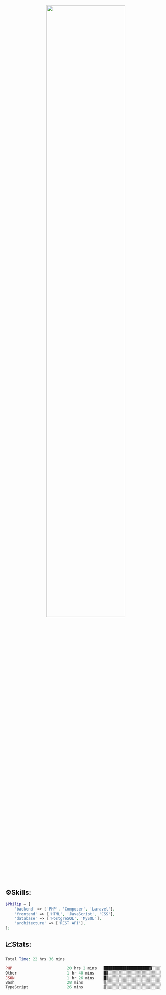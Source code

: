 <div align="center">
<img src="https://readme-typing-svg.demolab.com?font=Inconsolata&weight=500&size=50&duration=4000&pause=300&color=A7A459&center=true&vCenter=true&multiline=true&repeat=false&random=false&width=1300&height=140&lines=Hello,+Привет;I'm+Philip+a+beginner+backend+developer+in+php" width="70%" />
</div>

## ⚙️Skills:
```php
$Philip = [
    'backend' => ['PHP', 'Composer', 'Laravel'],
    'frontend' => ['HTML', 'JavaScript', 'CSS'],
    'database' => ['PostgreSQL', 'MySQL'],
    'architecture' => ['REST API'],
];
```
## 📈Stats:
<!--START_SECTION:waka-->

```PHP
Total Time: 22 hrs 36 mins

PHP                        20 hrs 2 mins   ████████████████████▓░░░░   82.49 %
Other                      1 hr 40 mins    █▓░░░░░░░░░░░░░░░░░░░░░░░   06.90 %
JSON                       1 hr 26 mins    █▒░░░░░░░░░░░░░░░░░░░░░░░   05.95 %
Bash                       28 mins         ▒░░░░░░░░░░░░░░░░░░░░░░░░   01.97 %
TypeScript                 26 mins         ▒░░░░░░░░░░░░░░░░░░░░░░░░   01.79 %
```

<!--END_SECTION:waka-->

